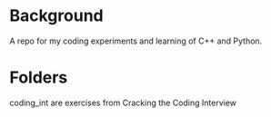 # Background

A repo for my coding experiments and learning of C++ and Python.

# Folders

coding_int are exercises from Cracking the Coding Interview
